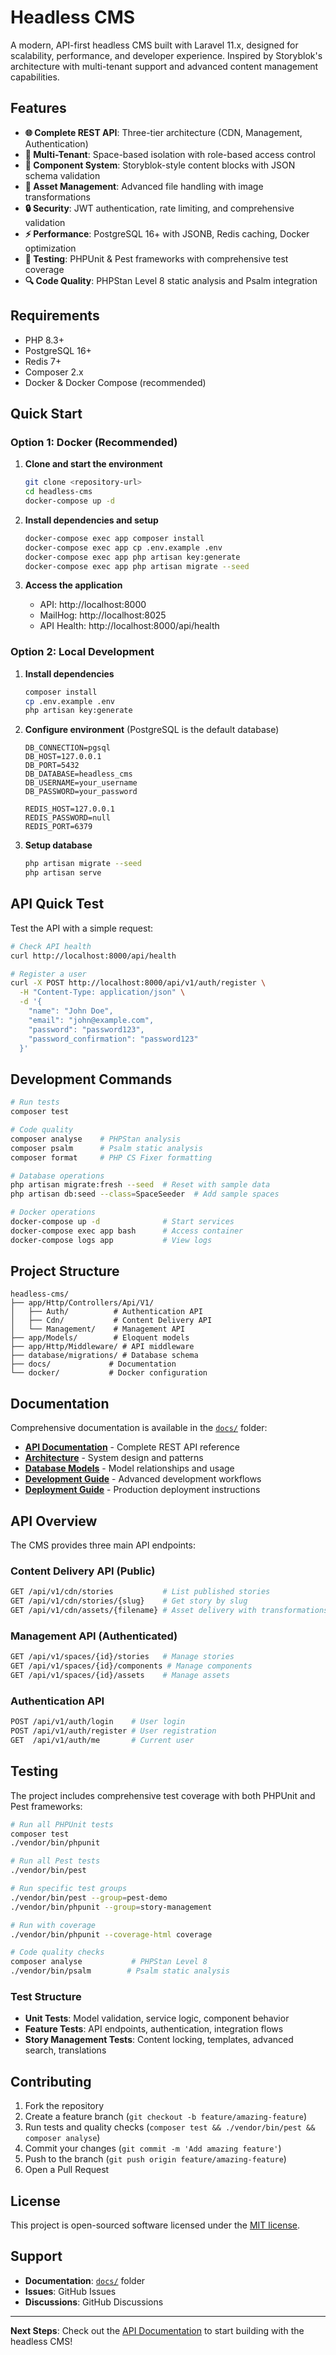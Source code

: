 # Headless CMS

A modern, API-first headless CMS built with Laravel 11.x, designed for scalability, performance, and developer experience. Inspired by Storyblok's architecture with multi-tenant support and advanced content management capabilities.

## Features

- **🌐 Complete REST API**: Three-tier architecture (CDN, Management, Authentication)
- **🏢 Multi-Tenant**: Space-based isolation with role-based access control
- **🎨 Component System**: Storyblok-style content blocks with JSON schema validation
- **📁 Asset Management**: Advanced file handling with image transformations
- **🔒 Security**: JWT authentication, rate limiting, and comprehensive validation
- **⚡ Performance**: PostgreSQL 16+ with JSONB, Redis caching, Docker optimization
- **🧪 Testing**: PHPUnit & Pest frameworks with comprehensive test coverage
- **🔍 Code Quality**: PHPStan Level 8 static analysis and Psalm integration

## Requirements

- PHP 8.3+
- PostgreSQL 16+
- Redis 7+
- Composer 2.x
- Docker & Docker Compose (recommended)

## Quick Start

### Option 1: Docker (Recommended)

1. **Clone and start the environment**
   ```bash
   git clone <repository-url>
   cd headless-cms
   docker-compose up -d
   ```

2. **Install dependencies and setup**
   ```bash
   docker-compose exec app composer install
   docker-compose exec app cp .env.example .env
   docker-compose exec app php artisan key:generate
   docker-compose exec app php artisan migrate --seed
   ```

3. **Access the application**
   - API: http://localhost:8000
   - MailHog: http://localhost:8025
   - API Health: http://localhost:8000/api/health

### Option 2: Local Development

1. **Install dependencies**
   ```bash
   composer install
   cp .env.example .env
   php artisan key:generate
   ```

2. **Configure environment** (PostgreSQL is the default database)
   ```env
   DB_CONNECTION=pgsql
   DB_HOST=127.0.0.1
   DB_PORT=5432
   DB_DATABASE=headless_cms
   DB_USERNAME=your_username
   DB_PASSWORD=your_password

   REDIS_HOST=127.0.0.1
   REDIS_PASSWORD=null
   REDIS_PORT=6379
   ```

3. **Setup database**
   ```bash
   php artisan migrate --seed
   php artisan serve
   ```

## API Quick Test

Test the API with a simple request:

```bash
# Check API health
curl http://localhost:8000/api/health

# Register a user
curl -X POST http://localhost:8000/api/v1/auth/register \
  -H "Content-Type: application/json" \
  -d '{
    "name": "John Doe",
    "email": "john@example.com", 
    "password": "password123",
    "password_confirmation": "password123"
  }'
```

## Development Commands

```bash
# Run tests
composer test

# Code quality
composer analyse    # PHPStan analysis
composer psalm      # Psalm static analysis  
composer format     # PHP CS Fixer formatting

# Database operations
php artisan migrate:fresh --seed  # Reset with sample data
php artisan db:seed --class=SpaceSeeder  # Add sample spaces

# Docker operations
docker-compose up -d              # Start services
docker-compose exec app bash      # Access container
docker-compose logs app           # View logs
```

## Project Structure

```
headless-cms/
├── app/Http/Controllers/Api/V1/
│   ├── Auth/          # Authentication API
│   ├── Cdn/           # Content Delivery API  
│   └── Management/    # Management API
├── app/Models/        # Eloquent models
├── app/Http/Middleware/ # API middleware
├── database/migrations/ # Database schema
├── docs/             # Documentation
└── docker/           # Docker configuration
```

## Documentation

Comprehensive documentation is available in the [`docs/`](docs/) folder:

- **[API Documentation](docs/API.md)** - Complete REST API reference
- **[Architecture](docs/ARCHITECTURE.md)** - System design and patterns
- **[Database Models](docs/MODELS.md)** - Model relationships and usage
- **[Development Guide](docs/DEVELOPMENT.md)** - Advanced development workflows
- **[Deployment Guide](docs/DEPLOYMENT.md)** - Production deployment instructions

## API Overview

The CMS provides three main API endpoints:

### Content Delivery API (Public)
```bash
GET /api/v1/cdn/stories           # List published stories
GET /api/v1/cdn/stories/{slug}    # Get story by slug
GET /api/v1/cdn/assets/{filename} # Asset delivery with transformations
```

### Management API (Authenticated)
```bash
GET /api/v1/spaces/{id}/stories   # Manage stories
GET /api/v1/spaces/{id}/components # Manage components
GET /api/v1/spaces/{id}/assets    # Manage assets
```

### Authentication API
```bash
POST /api/v1/auth/login    # User login
POST /api/v1/auth/register # User registration
GET  /api/v1/auth/me       # Current user
```

## Testing

The project includes comprehensive test coverage with both PHPUnit and Pest frameworks:

```bash
# Run all PHPUnit tests
composer test
./vendor/bin/phpunit

# Run all Pest tests  
./vendor/bin/pest

# Run specific test groups
./vendor/bin/pest --group=pest-demo
./vendor/bin/phpunit --group=story-management

# Run with coverage
./vendor/bin/phpunit --coverage-html coverage

# Code quality checks
composer analyse           # PHPStan Level 8
./vendor/bin/psalm        # Psalm static analysis
```

### Test Structure
- **Unit Tests**: Model validation, service logic, component behavior
- **Feature Tests**: API endpoints, authentication, integration flows
- **Story Management Tests**: Content locking, templates, advanced search, translations

## Contributing

1. Fork the repository
2. Create a feature branch (`git checkout -b feature/amazing-feature`)
3. Run tests and quality checks (`composer test && ./vendor/bin/pest && composer analyse`)
4. Commit your changes (`git commit -m 'Add amazing feature'`)
5. Push to the branch (`git push origin feature/amazing-feature`)
6. Open a Pull Request

## License

This project is open-sourced software licensed under the [MIT license](LICENSE).

## Support

- **Documentation**: [`docs/`](docs/) folder
- **Issues**: GitHub Issues
- **Discussions**: GitHub Discussions

---

**Next Steps**: Check out the [API Documentation](docs/API.md) to start building with the headless CMS!